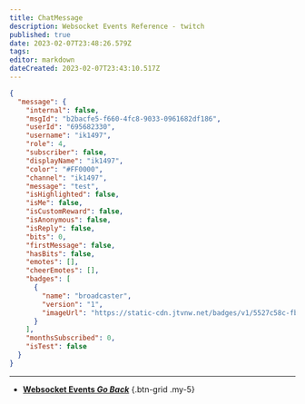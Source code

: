 ```yaml
---
title: ChatMessage
description: Websocket Events Reference - twitch
published: true
date: 2023-02-07T23:48:26.579Z
tags: 
editor: markdown
dateCreated: 2023-02-07T23:43:10.517Z
---
```


```json
{
  "message": {
    "internal": false,
    "msgId": "b2bacfe5-f660-4fc8-9033-0961682df186",
    "userId": "695682330",
    "username": "ik1497",
    "role": 4,
    "subscriber": false,
    "displayName": "ik1497",
    "color": "#FF0000",
    "channel": "ik1497",
    "message": "test",
    "isHighlighted": false,
    "isMe": false,
    "isCustomReward": false,
    "isAnonymous": false,
    "isReply": false,
    "bits": 0,
    "firstMessage": false,
    "hasBits": false,
    "emotes": [],
    "cheerEmotes": [],
    "badges": [
      {
        "name": "broadcaster",
        "version": "1",
        "imageUrl": "https://static-cdn.jtvnw.net/badges/v1/5527c58c-fb7d-422d-b71b-f309dcb85cc1/3"
      }
    ],
    "monthsSubscribed": 0,
    "isTest": false
  }
}
```

---

- [<i class="mdi mdi-chevron-left"></i>**Websocket Events *Go Back***](/Servers-Clients/WebSocket-Server/Events)
{.btn-grid .my-5}
